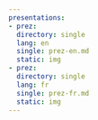 ```yaml
---
presentations:
- prez:
  directory: single
  lang: en
  single: prez-en.md
  static: img
- prez:
  directory: single
  lang: fr
  single: prez-fr.md
  static: img
---
```

